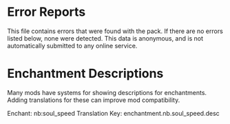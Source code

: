 # Error Reports

This file contains errors that were found with the pack. If there are no errors
listed below, none were detected. This data is anonymous, and is not
automatically submitted to any online service.

# Enchantment Descriptions

Many mods have systems for showing descriptions for enchantments. Adding
translations for these can improve mod compatibility.

Enchant: nb:soul_speed Translation Key: enchantment.nb.soul_speed.desc